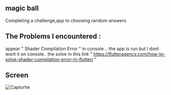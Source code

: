 
## magic ball

Completing a challenge,app to choosing random answers

## The Problems I encountered :

appear " Shader Compilation Error " in console .. the app is run but I dont wont it on console..
the solve in this link " https://flutteragency.com/how-to-solve-shader-compilation-error-in-flutter/  "

## Screen

![Capturhe](https://user-images.githubusercontent.com/90145056/144127124-d289c83a-5430-4d22-b01e-a9ea29571894.PNG)
